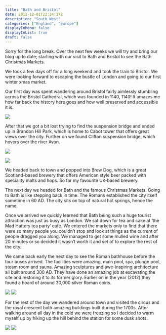 ```yaml
---
title: "Bath and Bristol"
date: 2012-12-01T22:24:37Z
description: "South West"
categories: ["England", "europe"]
displayInMenu: false
displayInList: true
draft: false
---
```


 Sorry for the long break. Over the next few weeks we will try and bring our blog up to date; starting with our visit to Bath and Bristol to see the Bath Christmas Markets.

We took a few days off for a long weekend and took the train to Bristol. We were looking forward to escaping the bustle of London and going to our first winter xmas market.

Our first day was spent wandering around Bristol fairly aimlessly stumbling across the Bristol Cathedral, which was founded in 1140, 1140! It amazes me how far back the history here goes and how well preserved and accessible it is.

![](/bath_bristol/bath_bristol1.jpg)


 After that we got a bit lost trying to find the suspension bridge and ended up in Brandon Hill Park, which is home to Cabot tower that offers great views over the city.
Further on we found Clifton suspension bridge, which hovers over the river Avon. 
 

![](/bath_bristol/bath_bristol2.jpg)


![](/bath_bristol/bath_bristol3.jpg)

 We headed back to town and popped into Brew Dog, which is a great Scotland-based brewery that offers American style beer packed with speciality malts and hops. So far my favourite UK-based brewery.

The next day we headed for Bath and the famous Christmas Markets.
Going to Bath is like stepping back in time. The Romans established the city itself sometime in 60 AD. The city sits on top of natural hot springs, hence the name.

Once we arrived we quickly learned that Bath being such a huge tourist attraction was just as busy as London. We sat down for tea and cake at ‘the Mad Hatters tea party’ café.
We entered the markets only to find that there were so many people you couldn’t stop and look at things as the current of people dragged you along. We managed to get some mulled wine and after 20 minutes or so decided it wasn’t worth it and set of to explore the rest of the city.



We came back early the next day to see the Roman bathhouse before the tour buses arrived. The facilities were amazing, main pool, spa, plunge pool, steam room and sauna.
Amazing sculptures and awe-inspiring architecture all built around 300 AD. They have done an amazing job at excavating the site and restoring it to its former glory. Earlier on in the year (2012) they found a hoard of around 30,000 silver Roman coins.


![](/bath_bristol/bath_bristol4.jpg)
![](/bath_bristol/bath_bristol5.jpg)

 For the rest of the day we wandered around town and visited the circus and the royal crescent both amazing buildings built during the 1700s.
After walking around all day in the cold we were freezing so I decided to warm myself up by hiking up the hill behind the station for some dusk shots.  

![](/bath_bristol/bath_bristol6.jpg)
![](/bath_bristol/bath_bristol7.jpg)

